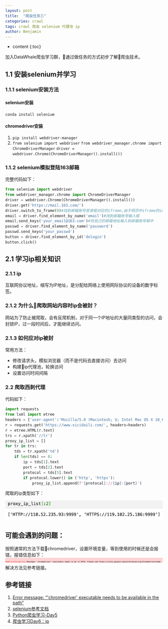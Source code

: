 ```yaml
---
layout: post
title:  "爬虫任务三"
categories: crawl
tags: crawl 爬虫 selenium 代理池 ip
author: Benjamin
---
```


* content
{:toc}

加入DataWhale爬虫学习群，通过做任务的方式初步了解爬虫技术。




## 1.1 安装selenium并学习

### 1.1.1 selenium安装方法

#### selenium安装
`conda install selenium`

#### chromedriver安装
1. `pip install webdriver-manager`
2. `from selenium import webdriver`
`from webdriver_manager.chrome import ChromeDriverManager`
`driver = webdriver.Chrome(ChromeDriverManager().install())`

### 1.1.2 selenium模拟登陆163邮箱

完整代码如下：

```Python
from selenium import webdriver
from webdriver_manager.chrome import ChromeDriverManager
driver = webdriver.Chrome(ChromeDriverManager().install())
driver.get('https://mail.163.com/')
driver.switch_to_frame(0)#找到邮箱账号登录框对应的iframe,由于网页中iframe的id是动态的，所以不能用id寻找
email = driver.find_element_by_name('email')#找到邮箱账号输入框
email.send_keys('your_email@163.com')#将自己的邮箱地址输入到邮箱账号框中
passwd = driver.find_element_by_name('password')
passwd.send_keys('your_passwd')
button = driver.find_element_by_id('dologin')
button.click()
```
## 2.1 学习ip相关知识

### 2.1.1 ip
互联网协议地址，缩写为IP地址，是分配给网络上使用网际协议的设备的数字标签。

### 2.1.2 为什么爬取网站内容时ip会被封？
网站为了防止被爬取，会有反爬机制，对于同一个IP地址的大量同类型的访问，会封锁IP，过一段时间后，才能继续访问。

### 2.1.3 如何应对ip被封
常用方法：
* 修改请求头，模拟浏览器（而不是代码去直接访问）去访问
* 构建ip代理池，轮换访问
* 设置访问时间间隔

### 2.2 爬取西刺代理
代码如下：
```python
import requests
from lxml import etree
headers = {'user-agent':'Mozilla/5.0 (Macintosh; U; Intel Mac OS X 10_6_8; en-us) AppleWebKit/534.50 (KHTML, like Gecko) Version/5.1 Safari/534.50'}
r = requests.get('https://www.xicidaili.com/', headers=headers)
r = etree.HTML(r.text)
trs = r.xpath('//tr')
proxy_ip_list = []
for tr in trs:
    tds = tr.xpath('td')
    if len(tds) == 8:
        ip = tds[1].text
        port = tds[2].text
        protocal = tds[5].text
        if protocal.lower() in ('http', 'https'):
            proxy_ip_list.append(f'{protocal}://{ip}:{port}')
```
爬取的ip类型如下：

![](/images/20190411/代理.png)

## 可能会遇到的问题：
按照通常的方法下载chromedriver，设置环境变量，等到使用的时候还是会报错，报错信息如下：
![](/images/20190410/error.png)
解决方法见参考链接。

## 参考链接
1. [Error message: “'chromedriver' executable needs to be available in the path”](https://stackoverflow.com/questions/29858752/error-message-chromedriver-executable-needs-to-be-available-in-the-path)
2. [selenium参考文档](https://selenium-python.readthedocs.io/api.html)
3. [Python爬虫学习-Day5](https://blog.csdn.net/weixin_42937385/article/details/88150379)
4. [爬虫学习Day6：ip](https://blog.csdn.net/weixin_43720396/article/details/88218204)
